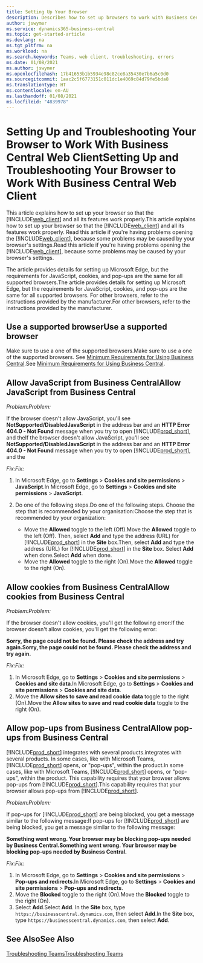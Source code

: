 ```yaml
---
title: Setting Up Your Browser
description: Describes how to set up browsers to work with Business Central and products that integrate with it.
author: jswymer
ms.service: dynamics365-business-central
ms.topic: get-started-article
ms.devlang: na
ms.tgt_pltfrm: na
ms.workload: na
ms.search.keywords: Teams, web client, troubleshooting, errors
ms.date: 01/08/2021
ms.author: jswymer
ms.openlocfilehash: 17b41653b1b5934e98c82ce8a35430e7b6a5c0d0
ms.sourcegitcommit: 1aac2c5f6773151c011dc1e4069c84d79fe5bda8
ms.translationtype: HT
ms.contentlocale: en-AU
ms.lasthandoff: 01/08/2021
ms.locfileid: "4839978"
---
```

# <a name="setting-up-and-troubleshooting-your-browser-to-work-with-business-central-web-client"></a><span data-ttu-id="c0c4e-103">Setting Up and Troubleshooting Your Browser to Work With Business Central Web Client</span><span class="sxs-lookup"><span data-stu-id="c0c4e-103">Setting Up and Troubleshooting Your Browser to Work With Business Central Web Client</span></span>

<span data-ttu-id="c0c4e-104">This article explains how to set up your browser so that the [!INCLUDE[web_client](includes/web_client.md)] and all its features work properly.</span><span class="sxs-lookup"><span data-stu-id="c0c4e-104">This article explains how to set up your browser so that the [!INCLUDE[web_client](includes/web_client.md)] and all its features work properly.</span></span> <span data-ttu-id="c0c4e-105">Read this article if you're having problems opening the [!INCLUDE[web_client](includes/web_client.md)], because some problems may be caused by your browser's settings.</span><span class="sxs-lookup"><span data-stu-id="c0c4e-105">Read this article if you're having problems opening the [!INCLUDE[web_client](includes/web_client.md)], because some problems may be caused by your browser's settings.</span></span>

<span data-ttu-id="c0c4e-106">The article provides details for setting up Microsoft Edge, but the requirements for JavaScript, cookies, and pop-ups are the same for all supported browsers.</span><span class="sxs-lookup"><span data-stu-id="c0c4e-106">The article provides details for setting up Microsoft Edge, but the requirements for JavaScript, cookies, and pop-ups are the same for all supported browsers.</span></span> <span data-ttu-id="c0c4e-107">For other browsers, refer to the instructions provided by the manufacturer.</span><span class="sxs-lookup"><span data-stu-id="c0c4e-107">For other browsers, refer to the instructions provided by the manufacturer.</span></span>  

## <a name="use-a-supported-browser"></a><span data-ttu-id="c0c4e-108">Use a supported browser</span><span class="sxs-lookup"><span data-stu-id="c0c4e-108">Use a supported browser</span></span>

<span data-ttu-id="c0c4e-109">Make sure to use a one of the supported browsers.</span><span class="sxs-lookup"><span data-stu-id="c0c4e-109">Make sure to use a one of the supported browsers.</span></span> <span data-ttu-id="c0c4e-110">See [Minimum Requirements for Using Business Central](product-requirements.md#recommended-browsers).</span><span class="sxs-lookup"><span data-stu-id="c0c4e-110">See [Minimum Requirements for Using Business Central](product-requirements.md#recommended-browsers).</span></span>  

## <a name="allow-javascript-from-business-central"></a><span data-ttu-id="c0c4e-111">Allow JavaScript from Business Central</span><span class="sxs-lookup"><span data-stu-id="c0c4e-111">Allow JavaScript from Business Central</span></span>

<span data-ttu-id="c0c4e-112">*Problem:*</span><span class="sxs-lookup"><span data-stu-id="c0c4e-112">*Problem:*</span></span>

<span data-ttu-id="c0c4e-113">If the browser doesn't allow JavaScript, you'll see **NotSupported/DisabledJavaScript** in the address bar and an **HTTP Error 404.0 - Not Found** message when you try to open [!INCLUDE[prod_short](includes/prod_short.md)], and the</span><span class="sxs-lookup"><span data-stu-id="c0c4e-113">If the browser doesn't allow JavaScript, you'll see **NotSupported/DisabledJavaScript** in the address bar and an **HTTP Error 404.0 - Not Found** message when you try to open [!INCLUDE[prod_short](includes/prod_short.md)], and the</span></span> 

<!-- http://localhost:8080/NotSupported/DisabledJavaScript HTTP Error 404.0 - Not Found
The resource you are looking for has been removed, had its name changed, or is temporarily unavailable. -->

<span data-ttu-id="c0c4e-114">*Fix:*</span><span class="sxs-lookup"><span data-stu-id="c0c4e-114">*Fix:*</span></span>

1. <span data-ttu-id="c0c4e-115">In Microsoft Edge, go to **Settings** > **Cookies and site permissions** > **JavaScript**.</span><span class="sxs-lookup"><span data-stu-id="c0c4e-115">In Microsoft Edge, go to **Settings** > **Cookies and site permissions** > **JavaScript**.</span></span>
2. <span data-ttu-id="c0c4e-116">Do one of the following steps.</span><span class="sxs-lookup"><span data-stu-id="c0c4e-116">Do one of the following steps.</span></span> <span data-ttu-id="c0c4e-117">Choose the step that is recommended by your organisation:</span><span class="sxs-lookup"><span data-stu-id="c0c4e-117">Choose the step that is recommended by your organization:</span></span>

    - <span data-ttu-id="c0c4e-118">Move the **Allowed** toggle to the left (Off).</span><span class="sxs-lookup"><span data-stu-id="c0c4e-118">Move the **Allowed** toggle to the left (Off).</span></span> <span data-ttu-id="c0c4e-119">Then, select **Add** and type the address (URL) for [!INCLUDE[prod_short](includes/prod_short.md)] in the **Site** box.</span><span class="sxs-lookup"><span data-stu-id="c0c4e-119">Then, select **Add** and type the address (URL) for [!INCLUDE[prod_short](includes/prod_short.md)] in the **Site** box.</span></span> <span data-ttu-id="c0c4e-120">Select **Add** when done.</span><span class="sxs-lookup"><span data-stu-id="c0c4e-120">Select **Add** when done.</span></span>
    - <span data-ttu-id="c0c4e-121">Move the **Allowed** toggle to the right (On).</span><span class="sxs-lookup"><span data-stu-id="c0c4e-121">Move the **Allowed** toggle to the right (On).</span></span>

## <a name="allow-cookies-from-business-central"></a><span data-ttu-id="c0c4e-122">Allow cookies from Business Central</span><span class="sxs-lookup"><span data-stu-id="c0c4e-122">Allow cookies from Business Central</span></span>

<span data-ttu-id="c0c4e-123">*Problem:*</span><span class="sxs-lookup"><span data-stu-id="c0c4e-123">*Problem:*</span></span>

<span data-ttu-id="c0c4e-124">If the browser doesn't allow cookies, you'll get the following error:</span><span class="sxs-lookup"><span data-stu-id="c0c4e-124">If the browser doesn't allow cookies, you'll get the following error:</span></span>

<span data-ttu-id="c0c4e-125">**Sorry, the page could not be found. Please check the address and try again.**</span><span class="sxs-lookup"><span data-stu-id="c0c4e-125">**Sorry, the page could not be found. Please check the address and try again.**</span></span> 

<span data-ttu-id="c0c4e-126">*Fix:*</span><span class="sxs-lookup"><span data-stu-id="c0c4e-126">*Fix:*</span></span>

1. <span data-ttu-id="c0c4e-127">In Microsoft Edge, go to **Settings** > **Cookies and site permissions** > **Cookies and site data**.</span><span class="sxs-lookup"><span data-stu-id="c0c4e-127">In Microsoft Edge, go to **Settings** > **Cookies and site permissions** > **Cookies and site data**.</span></span>
2. <span data-ttu-id="c0c4e-128">Move the **Allow sites to save and read cookie data** toggle to the right (On).</span><span class="sxs-lookup"><span data-stu-id="c0c4e-128">Move the **Allow sites to save and read cookie data** toggle to the right (On).</span></span>  

## <a name="allow-pop-ups-from-business-central"></a><a name="popup"></a><span data-ttu-id="c0c4e-129">Allow pop-ups from Business Central</span><span class="sxs-lookup"><span data-stu-id="c0c4e-129">Allow pop-ups from Business Central</span></span>

[!INCLUDE[prod_short](includes/prod_short.md)] <span data-ttu-id="c0c4e-130">integrates with several products.</span><span class="sxs-lookup"><span data-stu-id="c0c4e-130">integrates with several products.</span></span> <span data-ttu-id="c0c4e-131">In some cases, like with Microsoft Teams, [!INCLUDE[prod_short](includes/prod_short.md)] opens, or "pop-ups", within the product.</span><span class="sxs-lookup"><span data-stu-id="c0c4e-131">In some cases, like with Microsoft Teams, [!INCLUDE[prod_short](includes/prod_short.md)] opens, or "pop-ups", within the product.</span></span> <span data-ttu-id="c0c4e-132">This capability requires that your browser allows pop-ups from [!INCLUDE[prod_short](includes/prod_short.md)].</span><span class="sxs-lookup"><span data-stu-id="c0c4e-132">This capability requires that your browser allows pop-ups from [!INCLUDE[prod_short](includes/prod_short.md)].</span></span>

<span data-ttu-id="c0c4e-133">*Problem:*</span><span class="sxs-lookup"><span data-stu-id="c0c4e-133">*Problem:*</span></span>

<span data-ttu-id="c0c4e-134">If pop-ups for [!INCLUDE[prod_short](includes/prod_short.md)] are being blocked, you get a message similar to the following message:</span><span class="sxs-lookup"><span data-stu-id="c0c4e-134">If pop-ups for [!INCLUDE[prod_short](includes/prod_short.md)] are being blocked, you get a message similar to the following message:</span></span>

<span data-ttu-id="c0c4e-135">**Something went wrong. Your browser may be blocking pop-ups needed by Business Central.**</span><span class="sxs-lookup"><span data-stu-id="c0c4e-135">**Something went wrong. Your browser may be blocking pop-ups needed by Business Central.**</span></span>

<!--
Something went wrong
Your browser may be blocking pop-ups needed by Business Central.

Change your browser settings to allow pop-ups or allow this for trusted domains, then try again.
If these settings are managed for your organization, you should contact your administrator for assistance.

Try again
-->
<span data-ttu-id="c0c4e-136">*Fix:*</span><span class="sxs-lookup"><span data-stu-id="c0c4e-136">*Fix:*</span></span>

1. <span data-ttu-id="c0c4e-137">In Microsoft Edge, go to **Settings** > **Cookies and site permissions** > **Pop-ups and redirects**.</span><span class="sxs-lookup"><span data-stu-id="c0c4e-137">In Microsoft Edge, go to **Settings** > **Cookies and site permissions** > **Pop-ups and redirects**.</span></span>
2. <span data-ttu-id="c0c4e-138">Move the **Blocked** toggle to the right (On).</span><span class="sxs-lookup"><span data-stu-id="c0c4e-138">Move the **Blocked** toggle to the right (On).</span></span>
3. <span data-ttu-id="c0c4e-139">Select **Add**.</span><span class="sxs-lookup"><span data-stu-id="c0c4e-139">Select **Add**.</span></span> <span data-ttu-id="c0c4e-140">In the **Site** box, type `https://businesscentral.dynamics.com`, then select **Add**.</span><span class="sxs-lookup"><span data-stu-id="c0c4e-140">In the **Site** box, type `https://businesscentral.dynamics.com`, then select **Add**.</span></span>

## <a name="see-also"></a><span data-ttu-id="c0c4e-141">See Also</span><span class="sxs-lookup"><span data-stu-id="c0c4e-141">See Also</span></span>

[<span data-ttu-id="c0c4e-142">Troubleshooting Teams</span><span class="sxs-lookup"><span data-stu-id="c0c4e-142">Troubleshooting Teams</span></span>](admin-teams-troubleshooting.md)  